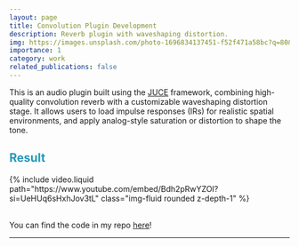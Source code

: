 ```yaml
---
layout: page
title: Convolution Plugin Development 
description: Reverb plugin with waveshaping distortion.
img: https://images.unsplash.com/photo-1696834137451-f52f471a58bc?q=80&w=2940&auto=format&fit=crop&ixlib=rb-4.1.0&ixid=M3wxMjA3fDB8MHxwaG90by1wYWdlfHx8fGVufDB8fHx8fA%3D%3D
importance: 1
category: work
related_publications: false
---
```


This is an audio plugin built using the <a href="https://juce.com/">JUCE</a> framework, combining high-quality convolution reverb with a customizable waveshaping distortion stage. It allows users to load impulse responses (IRs) for realistic spatial environments, and apply analog-style saturation or distortion to shape the tone.
 
 <h2 style="color: #2698ba;"> Result </h2>

<div class="container">
  <div class="row">
    <div class="col-sm col-12">
        {% include video.liquid path="https://www.youtube.com/embed/Bdh2pRwYZOI?si=UeHUq6sHxhJov3tL" class="img-fluid rounded z-depth-1" %}
    </div>
  </div>
</div>
<br>

You can find the code in my repo <a href="https://github.com/migueahumada/Trinos">here</a>!  



---
